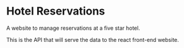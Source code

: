 # Hotel Reservations

A website to manage reservations at a five star hotel.

This is the API that will serve the data to the react front-end website.
